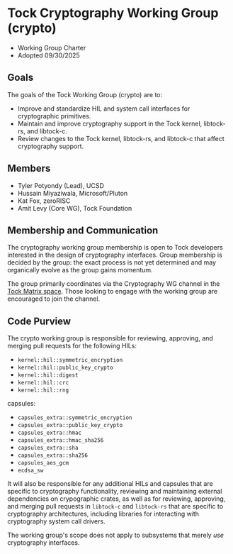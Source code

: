 Tock Cryptography Working Group (crypto)
========================================

- Working Group Charter
- Adopted 09/30/2025

## Goals

The goals of the Tock Working Group (crypto) are to:

- Improve and standardize HIL and system call interfaces for cryptographic
  primitives.
- Maintain and improve cryptography support in the Tock kernel, libtock-rs, and
  libtock-c.
- Review changes to the Tock kernel, libtock-rs, and libtock-c that
  affect cryptography support.

## Members

- Tyler Potyondy (Lead), UCSD
- Hussain Miyaziwala, Microsoft/Pluton
- Kat Fox, zeroRISC
- Amit Levy (Core WG), Tock Foundation

## Membership and Communication

The cryptography working group membership is open to Tock developers
interested in the design of cryptography interfaces. Group membership
is decided by the group: the exact process is not yet determined and
may organically evolve as the group gains momentum.

The group primarily coordinates via the Cryptography WG channel in the
[Tock Matrix space](https://matrix.to/#/#tock:tockos.org). Those
looking to engage with the working group are encouraged to join the
channel.

## Code Purview

The crypto working group is responsible for reviewing, approving, and
merging pull requests for the following HILs:

- `kernel::hil::symmetric_encryption`
- `kernel::hil::public_key_crypto`
- `kernel::hil::digest`
- `kernel::hil::crc`
- `kernel::hil::rng`

capsules:

- `capsules_extra::symmetric_encryption`
- `capsules_extra::public_key_crypto`
- `capsules_extra::hmac`
- `capsules_extra::hmac_sha256`
- `capsules_extra::sha`
- `capsules_extra::sha256`
- `capsules_aes_gcm`
- `ecdsa_sw`

It will also be responsible for any additional HILs and capsules that
are specific to cryptography functionality, reviewing and maintaining
external dependencies on crypographic crates, as well as for
reviewing, approving, and merging pull requests in `libtock-c` and
`libtock-rs` that are specific to cryptography architectures,
including libraries for interacting with cryptography system call
drivers.

The working group's scope does not apply to subsystems that merely
_use_ cryptography interfaces.
